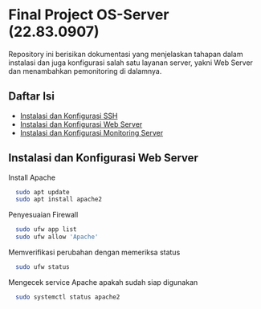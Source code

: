 
# Final Project OS-Server (22.83.0907)

Repository ini berisikan dokumentasi yang menjelaskan tahapan dalam instalasi dan juga konfigurasi salah satu layanan server, yakni Web Server dan menambahkan pemonitoring di dalamnya. 

## Daftar Isi

 - [Instalasi dan Konfigurasi SSH]([https://awesomeopensource.com/project/elangosundar/awesome-README-templates](https://github.com/mochralf/UAS-OS-SEVER-0907-/blob/master/README.md#instalasi-dan-konfigurasi-web-server))
 - [Instalasi dan Konfigurasi Web Server](https://github.com/matiassingers/awesome-readme)
 - [Instalasi dan Konfigurasi Monitoring Server](https://bulldogjob.com/news/449-how-to-write-a-good-readme-for-your-github-project)

 
## Instalasi dan Konfigurasi Web Server

Install Apache

```bash
  sudo apt update 
  sudo apt install apache2

```
Penyesuaian Firewall
```bash
  sudo ufw app list
  sudo ufw allow 'Apache'
```
Memverifikasi perubahan dengan memeriksa status
```bash
  sudo ufw status
```
Mengecek service Apache apakah sudah siap digunakan
```bash
  sudo systemctl status apache2
```
